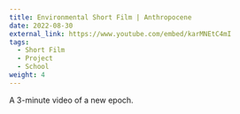 ```yaml
---
title: Environmental Short Film | Anthropocene
date: 2022-08-30
external_link: https://www.youtube.com/embed/karMNEtC4mI
tags:
  - Short Film
  - Project
  - School
weight: 4
---
```


A 3-minute video of a new epoch.

<!--more-->
